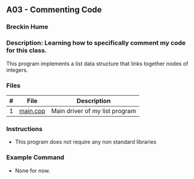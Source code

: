 ## A03 - Commenting Code
### Breckin Hume
### Description: Learning how to specifically comment my code for this class.
This program implements a list data structure that links together nodes of integers.
### Files

|   #   | File     | Description                      |
| :---: | -------- | -------------------------------- |
|   1   | [main.cpp](https://github.com/noirBreckin/2143-BreckinH-OOP/blob/main/Assignments/A03/main.cpp) | Main driver of my list program |


### Instructions

- This program does not require any non standard libraries

### Example Command

- None for now.
